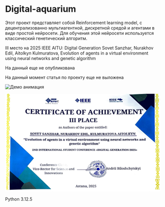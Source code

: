 # Digital-aquarium

Этот проект представляет собой Reinforcement learning model, с децентрализованно мультиагентной, дискретной средой и агентами в виде простой нейросети.
Для обучения этой нейросети используется классический генетический алгоритм.


III место на 2025 IEEE AITU: Digital Generation
Sovet Sanzhar, Nurakhov Edil, Aitolkyn Kulmuratova, Evolution of agents in a virtual environment using neural networks and genetic algorithm

На данный еще не опубликована

На данный момент статья по проекту еще не выложена

![Демо анимация](images/Show.gif)

![Сертификат](images/certificate.jpg)

Python 3.12.5
